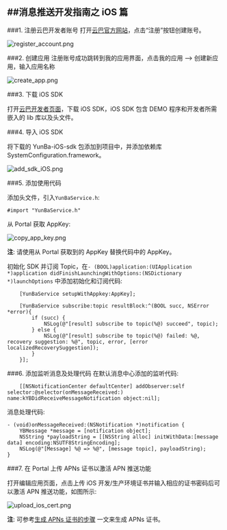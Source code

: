 ##**消息推送开发指南之 iOS 篇**
---



###1. 注册云巴开发者账号
打开[云巴官方网站](http://yunba.io "云巴官方网站")，点击“注册”按钮创建账号。  

![register_account.png](https://raw.githubusercontent.com/yunba/docs/master/image/register_account.png)

###2. 创建应用
注册账号成功跳转到我的应用界面，点击我的应用 --> 创建新应用，输入应用名称  

![create_app.png](https://raw.githubusercontent.com/yunba/docs/master/image/create_app.png)

###3. 下载 iOS SDK

打开[云巴开发者页面](http://yunba.io/developers "云巴开发者页面")，下载 iOS SDK，iOS SDK 包含 DEMO 程序和开发者所需嵌入的 lib 库以及头文件。  

###4. 导入 iOS SDK

将下载的 YunBa-iOS-sdk 包添加到项目中，并添加依赖库 SystemConfiguration.framework。  

![add_sdk_iOS.png](https://raw.githubusercontent.com/yunba/docs/master/image/add_sdk_iOS.png)

###5. 添加使用代码

添加头文件，引入`YunBaService.h`:  

```objective_c
#import "YunBaService.h"
```

从 Portal 获取 AppKey:  

![copy_app_key.png](https://raw.githubusercontent.com/yunba/docs/master/image/copy_app_key.png)

**注**: 请使用从 Portal 获取到的 AppKey 替换代码中的 AppKey。

初始化 SDK 并订阅 Topic，在`- (BOOL)application:(UIApplication *)application didFinishLaunchingWithOptions:(NSDictionary *)launchOptions` 中添加初始化和订阅代码:  

```objective_c
    [YunBaService setupWithAppkey:AppKey];

    [YunBaService subscribe:topic resultBlock:^(BOOL succ, NSError *error){
        if (succ) {
            NSLog(@"[result] subscribe to topic(%@) succeed", topic);
        } else {
            NSLog(@"[result] subscribe to topic(%@) failed: %@, recovery suggestion: %@", topic, error, [error localizedRecoverySuggestion]);
        }
    }];
```

###6. 添加监听消息及处理代码
在默认消息中心添加的监听代码:  

```objective_c
    [[NSNotificationCenter defaultCenter] addObserver:self selector:@selector(onMessageReceived:) name:kYBDidReceiveMessageNotification object:nil];
```

消息处理代码:  

```objective_c
- (void)onMessageReceived:(NSNotification *)notification {
    YBMessage *message = [notification object];
    NSString *payloadString = [[NSString alloc] initWithData:[message data] encoding:NSUTF8StringEncoding];
    NSLog(@"[Message] %@ => %@", [message topic], payloadString);
}
```

###7. 在 Portal 上传 APNs 证书以激活 APN 推送功能

打开编辑应用页面，点击上传 iOS 开发/生产环境证书并输入相应的证书密码后可以激活 APN 推送功能，如图所示:  

![upload_ios_cert.png](https://raw.githubusercontent.com/yunba/docs/master/image/upload_ios_cert.png)

**注**: 可参考[生成 APNs 证书的步骤](https://github.com/yunba/docs/blob/master/support/knowledge_base/create_APNs_certificate.md "生成 APNs 证书的步骤")
一文来生成 APNs 证书。
